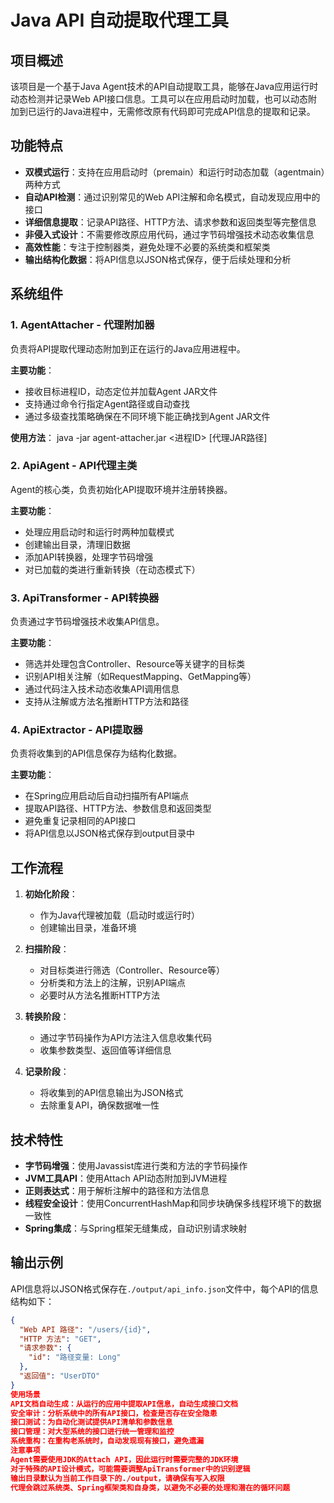 # Java API 自动提取代理工具

## 项目概述

该项目是一个基于Java Agent技术的API自动提取工具，能够在Java应用运行时动态检测并记录Web API接口信息。工具可以在应用启动时加载，也可以动态附加到已运行的Java进程中，无需修改原有代码即可完成API信息的提取和记录。

## 功能特点

- **双模式运行**：支持在应用启动时（premain）和运行时动态加载（agentmain）两种方式
- **自动API检测**：通过识别常见的Web API注解和命名模式，自动发现应用中的接口
- **详细信息提取**：记录API路径、HTTP方法、请求参数和返回类型等完整信息
- **非侵入式设计**：不需要修改原应用代码，通过字节码增强技术动态收集信息
- **高效性能**：专注于控制器类，避免处理不必要的系统类和框架类
- **输出结构化数据**：将API信息以JSON格式保存，便于后续处理和分析

## 系统组件

### 1. AgentAttacher - 代理附加器

负责将API提取代理动态附加到正在运行的Java应用进程中。

**主要功能**：
- 接收目标进程ID，动态定位并加载Agent JAR文件
- 支持通过命令行指定Agent路径或自动查找
- 通过多级查找策略确保在不同环境下能正确找到Agent JAR文件

**使用方法**：
java -jar agent-attacher.jar <进程ID> [代理JAR路径]



### 2. ApiAgent - API代理主类

Agent的核心类，负责初始化API提取环境并注册转换器。

**主要功能**：
- 处理应用启动时和运行时两种加载模式
- 创建输出目录，清理旧数据
- 添加API转换器，处理字节码增强
- 对已加载的类进行重新转换（在动态模式下）

### 3. ApiTransformer - API转换器

负责通过字节码增强技术收集API信息。

**主要功能**：
- 筛选并处理包含Controller、Resource等关键字的目标类
- 识别API相关注解（如RequestMapping、GetMapping等）
- 通过代码注入技术动态收集API调用信息
- 支持从注解或方法名推断HTTP方法和路径

### 4. ApiExtractor - API提取器

负责将收集到的API信息保存为结构化数据。

**主要功能**：
- 在Spring应用启动后自动扫描所有API端点
- 提取API路径、HTTP方法、参数信息和返回类型
- 避免重复记录相同的API接口
- 将API信息以JSON格式保存到output目录中

## 工作流程

1. **初始化阶段**：
   - 作为Java代理被加载（启动时或运行时）
   - 创建输出目录，准备环境

2. **扫描阶段**：
   - 对目标类进行筛选（Controller、Resource等）
   - 分析类和方法上的注解，识别API端点
   - 必要时从方法名推断HTTP方法

3. **转换阶段**：
   - 通过字节码操作为API方法注入信息收集代码
   - 收集参数类型、返回值等详细信息

4. **记录阶段**：
   - 将收集到的API信息输出为JSON格式
   - 去除重复API，确保数据唯一性

## 技术特性

- **字节码增强**：使用Javassist库进行类和方法的字节码操作
- **JVM工具API**：使用Attach API动态附加到JVM进程
- **正则表达式**：用于解析注解中的路径和方法信息
- **线程安全设计**：使用ConcurrentHashMap和同步块确保多线程环境下的数据一致性
- **Spring集成**：与Spring框架无缝集成，自动识别请求映射

## 输出示例

API信息将以JSON格式保存在`./output/api_info.json`文件中，每个API的信息结构如下：

```json
{
  "Web API 路径": "/users/{id}",
  "HTTP 方法": "GET",
  "请求参数": {
    "id": "路径变量: Long"
  },
  "返回值": "UserDTO"
}
使用场景
API文档自动生成：从运行的应用中提取API信息，自动生成接口文档
安全审计：分析系统中的所有API接口，检查是否存在安全隐患
接口测试：为自动化测试提供API清单和参数信息
接口管理：对大型系统的接口进行统一管理和监控
系统重构：在重构老系统时，自动发现现有接口，避免遗漏
注意事项
Agent需要使用JDK的Attach API，因此运行时需要完整的JDK环境
对于特殊的API设计模式，可能需要调整ApiTransformer中的识别逻辑
输出目录默认为当前工作目录下的./output，请确保有写入权限
代理会跳过系统类、Spring框架类和自身类，以避免不必要的处理和潜在的循环问题
